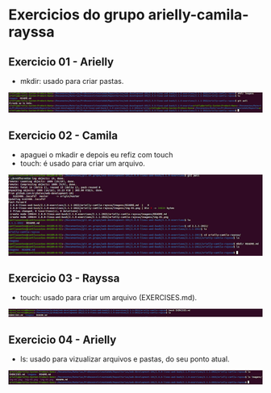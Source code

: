 # Exercicios do grupo arielly-camila-rayssa

## Exercicio 01 - Arielly
* mkdir: usado para criar pastas.
<img src="imagens/img-01.png" alt="print do exercicio 01">


## Exercicio 02 - Camila
* apaguei o mkadir e depois eu refiz com touch 
* touch: é usado para criar um arquivo.
<img src="imagens/img-02.png" alt="print do exercicio 02">


## Exercicio 03 - Rayssa
* touch: usado para criar um arquivo (EXERCISES.md).
<img src="imagens/img-03.png" alt="print do exercicio 03">


## Exercicio 04 - Arielly
* ls: usado para vizualizar arquivos e pastas, do seu ponto atual.
<img src="imagens/img-04.png" alt="print do exercicio 04">

<!--
## Exercicio 05 - Camila
* 
<img src="imagens/img-05.png" alt="print do exercicio 05">


## Exercicio 06 - Rayssa
* 
<img src="imagens/img-06.png" alt="print do exercicio 06">


## Exercicio 07 - Arielly
* 
<img src="imagens/img-07.png" alt="print do exercicio 07">


## Exercicio 08 - Camila
* 
<img src="imagens/img-08.png" alt="print do exercicio 08">


## Exercicio 09 - Rayssa
* 
<img src="imagens/img-09.png" alt="print do exercicio 09">


## Exercicio 10 - Arielly
* 
<img src="imagens/img-10.png" alt="print do exercicio 10">


## Exercicio 11 - Camila
* 
<img src="imagens/img-11.png" alt="print do exercicio 11">


## Exercicio 12 - Rayssa

<img src="imagens/img-12.png" alt="print do exercicio 12">


## Exercicio 13 - Arielly

<img src="imagens/img-13.png" alt="print do exercicio 13">


## Exercicio 14 - Camila

<img src="imagens/img-14.png" alt="print do exercicio 14">
-->